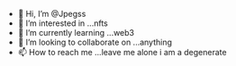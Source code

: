 - 👋 Hi, I’m @Jpegss
- 👀 I’m interested in ...nfts
- 🌱 I’m currently learning ...web3
- 💞️ I’m looking to collaborate on ...anything
- 📫 How to reach me ...leave me alone i am a degenerate

<!---
Jpegss/Jpegss is a ✨ special ✨ repository because its `README.md` (this file) appears on your GitHub profile.
You can click the Preview link to take a look at your changes.
--->
